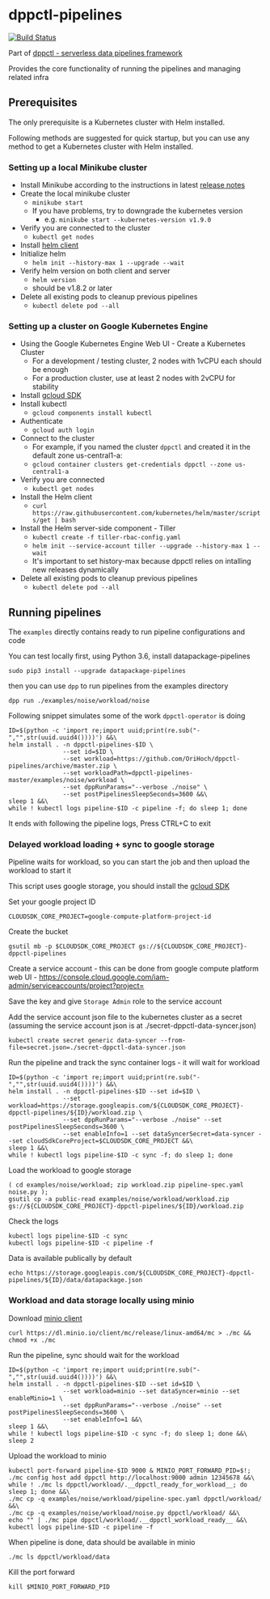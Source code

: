# dppctl-pipelines

[![Build Status](https://travis-ci.org/OriHoch/dppctl-pipelines.svg?branch=master)](https://travis-ci.org/OriHoch/dppctl-pipelines)

Part of [dppctl - serverless data pipelines framework](https://github.com/OriHoch/dppctl/blob/master/README.md#dppctl)

Provides the core functionality of running the pipelines and managing related infra

## Prerequisites

The only prerequisite is a Kubernetes cluster with Helm installed.

Following methods are suggested for quick startup, but you can use any method to get a Kubernetes cluster with Helm installed.

### Setting up a local Minikube cluster

* Install Minikube according to the instructions in latest [release notes](https://github.com/kubernetes/minikube/releases)
* Create the local minikube cluster
  * `minikube start`
  * If you have problems, try to downgrade the kubernetes version
    * e.g. `minikube start --kubernetes-version v1.9.0`
* Verify you are connected to the cluster
  * `kubectl get nodes`
* Install [helm client](https://docs.helm.sh/using_helm/#installing-the-helm-client)
* Initialize helm
  * `helm init --history-max 1 --upgrade --wait`
* Verify helm version on both client and server
  * `helm version`
  * should be v1.8.2 or later
* Delete all existing pods to cleanup previous pipelines
  * `kubectl delete pod --all`

### Setting up a cluster on Google Kubernetes Engine

* Using the Google Kubernetes Engine Web UI - Create a Kubernetes Cluster
  * For a development / testing cluster, 2 nodes with 1vCPU each should be enough
  * For a production cluster, use at least 2 nodes with 2vCPU for stability
* Install [gcloud SDK](https://cloud.google.com/sdk/downloads)
* Install kubectl
  * `gcloud components install kubectl`
* Authenticate
  * `gcloud auth login`
* Connect to the cluster
  * For example, if you named the cluster `dppctl` and created it in the default zone us-central1-a:
  * `gcloud container clusters get-credentials dppctl --zone us-central1-a`
* Verify you are connected
  * `kubectl get nodes`
* Install the Helm client
  * `curl https://raw.githubusercontent.com/kubernetes/helm/master/scripts/get | bash`
* Install the Helm server-side component - Tiller
  * `kubectl create -f tiller-rbac-config.yaml`
  * `helm init --service-account tiller --upgrade --history-max 1 --wait`
  * It's important to set history-max because dppctl relies on intalling new releases dynamically
* Delete all existing pods to cleanup previous pipelines
  * `kubectl delete pod --all`


## Running pipelines

The `examples` directly contains ready to run pipeline configurations and code

You can test locally first, using Python 3.6, install datapackage-pipelines

`sudo pip3 install --upgrade datapackage-pipelines`

then you can use `dpp` to run pipelines from the examples directory

```
dpp run ./examples/noise/workload/noise
```

Following snippet simulates some of the work `dppctl-operator` is doing

```
ID=$(python -c 'import re;import uuid;print(re.sub("-","",str(uuid.uuid4())))') &&\
helm install . -n dppctl-pipelines-$ID \
               --set id=$ID \
               --set workload=https://github.com/OriHoch/dppctl-pipelines/archive/master.zip \
               --set workloadPath=dppctl-pipelines-master/examples/noise/workload \
               --set dppRunParams="--verbose ./noise" \
               --set postPipelinesSleepSeconds=3600 &&\
sleep 1 &&\
while ! kubectl logs pipeline-$ID -c pipeline -f; do sleep 1; done
```

It ends with following the pipeline logs, Press CTRL+C to exit

### Delayed workload loading + sync to google storage

Pipeline waits for workload, so you can start the job and then upload the workload to start it

This script uses google storage, you should install the [gcloud SDK](https://cloud.google.com/sdk/downloads)

Set your google project ID

```
CLOUDSDK_CORE_PROJECT=google-compute-platform-project-id
```

Create the bucket

```
gsutil mb -p $CLOUDSDK_CORE_PROJECT gs://${CLOUDSDK_CORE_PROJECT}-dppctl-pipelines
```

Create a service account - this can be done from google compute platform web UI - https://console.cloud.google.com/iam-admin/serviceaccounts/project?project=

Save the key and give `Storage Admin` role to the service account

Add the service account json file to the kubernetes cluster as a secret (assuming the service account json is at ./secret-dppctl-data-syncer.json)

```
kubectl create secret generic data-syncer --from-file=secret.json=./secret-dppctl-data-syncer.json
```

Run the pipeline and track the sync container logs - it will wait for workload

```
ID=$(python -c 'import re;import uuid;print(re.sub("-","",str(uuid.uuid4())))') &&\
helm install . -n dppctl-pipelines-$ID --set id=$ID \
               --set workload=https://storage.googleapis.com/${CLOUDSDK_CORE_PROJECT}-dppctl-pipelines/${ID}/workload.zip \
               --set dppRunParams="--verbose ./noise" --set postPipelinesSleepSeconds=3600 \
               --set enableInfo=1 --set dataSyncerSecret=data-syncer --set cloudSdkCoreProject=$CLOUDSDK_CORE_PROJECT &&\
sleep 1 &&\
while ! kubectl logs pipeline-$ID -c sync -f; do sleep 1; done
```

Load the workload to google storage

```
( cd examples/noise/workload; zip workload.zip pipeline-spec.yaml noise.py );
gsutil cp -a public-read examples/noise/workload/workload.zip gs://${CLOUDSDK_CORE_PROJECT}-dppctl-pipelines/${ID}/workload.zip
```

Check the logs

```
kubectl logs pipeline-$ID -c sync
kubectl logs pipeline-$ID -c pipeline -f
```

Data is available publically by default

```
echo https://storage.googleapis.com/${CLOUDSDK_CORE_PROJECT}-dppctl-pipelines/${ID}/data/datapackage.json
```

### Workload and data storage locally using minio

Download [minio client](https://github.com/minio/mc/blob/master/README.md#minio-client-quickstart-guide)

```
curl https://dl.minio.io/client/mc/release/linux-amd64/mc > ./mc && chmod +x ./mc
```

Run the pipeline, sync should wait for the workload

```
ID=$(python -c 'import re;import uuid;print(re.sub("-","",str(uuid.uuid4())))') &&\
helm install . -n dppctl-pipelines-$ID --set id=$ID \
               --set workload=minio --set dataSyncer=minio --set enableMinio=1 \
               --set dppRunParams="--verbose ./noise" --set postPipelinesSleepSeconds=3600 \
               --set enableInfo=1 &&\
sleep 1 &&\
while ! kubectl logs pipeline-$ID -c sync -f; do sleep 1; done &&\
sleep 2
```

Upload the workload to minio

```
kubectl port-forward pipeline-$ID 9000 & MINIO_PORT_FORWARD_PID=$!;
./mc config host add dppctl http://localhost:9000 admin 12345678 &&\
while ! ./mc ls dppctl/workload/.__dppctl_ready_for_workload__; do sleep 1; done &&\
./mc cp -q examples/noise/workload/pipeline-spec.yaml dppctl/workload/ &&\
./mc cp -q examples/noise/workload/noise.py dppctl/workload/ &&\
echo "" | ./mc pipe dppctl/workload/.__dppctl_workload_ready__ &&\
kubectl logs pipeline-$ID -c pipeline -f
```

When pipeline is done, data should be available in minio

```
./mc ls dppctl/workload/data
```

Kill the port forward

```
kill $MINIO_PORT_FORWARD_PID
```
